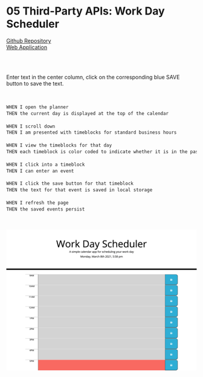 # 05 Third-Party APIs: Work Day Scheduler



[Github Repository](https://github.com/kylegrabski/Work-Day-Scheduler)
<br>
[Web Application](https://kylegrabski.github.io/Work-Day-Scheduler/)

<br><br>

Enter text in the center column, click on the corresponding blue SAVE button to save the text.

<br>

```md
WHEN I open the planner
THEN the current day is displayed at the top of the calendar

WHEN I scroll down
THEN I am presented with timeblocks for standard business hours

WHEN I view the timeblocks for that day
THEN each timeblock is color coded to indicate whether it is in the past, present, or future

WHEN I click into a timeblock
THEN I can enter an event

WHEN I click the save button for that timeblock
THEN the text for that event is saved in local storage

WHEN I refresh the page
THEN the saved events persist
```

<br>

![screenshot](./assets/img/screenshot.png)
